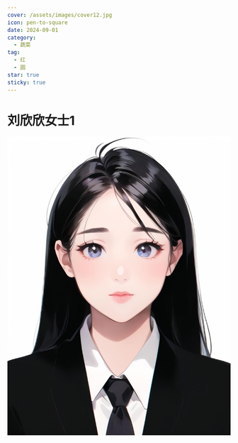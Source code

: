 ```yaml
---
cover: /assets/images/cover12.jpg
icon: pen-to-square
date: 2024-09-01
category:
  - 蔬菜
tag:
  - 红
  - 圆
star: true
sticky: true
---
```


# 刘欣欣女士1

![](/assets/images/lxx/1.jpeg)
